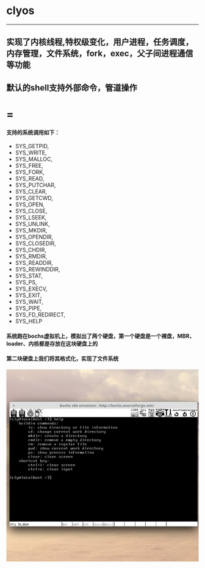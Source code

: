 #               clyos
-----
## 实现了内核线程,特权级变化，用户进程，任务调度，内存管理，文件系统，fork，exec，父子间进程通信等功能
## 默认的shell支持外部命令，管道操作

=
=
#### 支持的系统调用如下：
 *   SYS_GETPID,
 *   SYS_WRITE,
 *   SYS_MALLOC,
 *   SYS_FREE,
 *   SYS_FORK,
 *   SYS_READ,
 *   SYS_PUTCHAR,
 *   SYS_CLEAR,
 *   SYS_GETCWD,
 *   SYS_OPEN,
 *   SYS_CLOSE,
 *   SYS_LSEEK,
 *   SYS_UNLINK,
 *   SYS_MKDIR,
 *   SYS_OPENDIR,
 *   SYS_CLOSEDIR,
 *   SYS_CHDIR,
 *   SYS_RMDIR,
 *   SYS_READDIR,
 *   SYS_REWINDDIR,
 *   SYS_STAT,
 *   SYS_PS,
 *   SYS_EXECV,
 *   SYS_EXIT,
 *   SYS_WAIT,
 *   SYS_PIPE,
 *   SYS_FD_REDIRECT,
 *   SYS_HELP


#### 系统跑在bochs虚拟机上，模拟出了两个硬盘，第一个硬盘是一个裸盘，MBR、loader、内核都是存放在这块硬盘上的
#### 第二块硬盘上我们将其格式化，实现了文件系统

![clyos](https://raw.githubusercontent.com/YMChenLiye/os/master/clyos.png)
